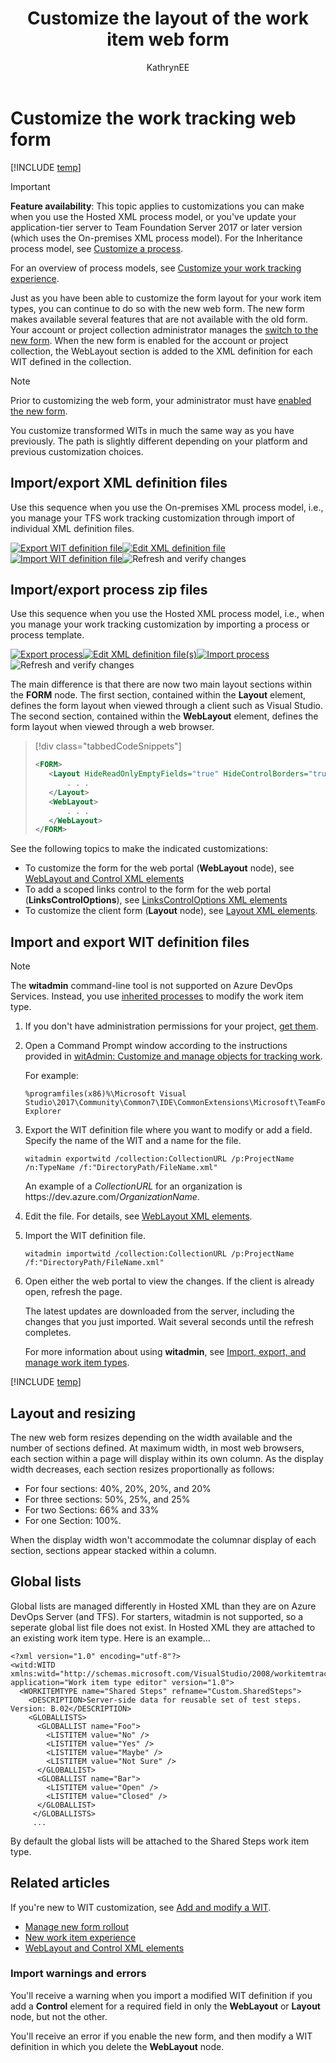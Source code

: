 ﻿---
title: Customize the layout of the work item web form
titleSuffix: Azure DevOps & TFS
description: Customize the web version of the work item form in Azure DevOps Services & Team Foundation Server
ms.technology: devops-agile
ms.assetid: 4DE53686-3349-41B8-A361-814B2519E60F
ms.author: kaelli
author: KathrynEE
ms.topic: conceptual
monikerRange: ">= tfs-2013"
ms.date: 12/15/2017
---

# Customize the work tracking web form

[!INCLUDE [temp](../includes/dev15-and-ts-version-header.md)]

> [!IMPORTANT]  
> **Feature availability**: This topic applies to customizations you can make when you use the Hosted XML process model, or you've update your application-tier server to Team Foundation Server 2017 or later version (which uses the On-premises XML process model). For the Inheritance process model, see [Customize a process](../organizations/settings/work/customize-process.md).
>
> For an overview of process models, see [Customize your work tracking experience](customize-work.md).

Just as you have been able to customize the form layout for your work item types, you can continue to do so with the new web form. The new form makes available several features that are not available with the old form. Your account or project collection administrator manages the [switch to the new form](manage-new-form-rollout.md). When the new form is enabled for the account or project collection, the WebLayout section is added to the XML definition for each WIT defined in the collection.

> [!NOTE]  
> Prior to customizing the web form, your administrator must have [enabled the new form](manage-new-form-rollout.md).

You customize transformed WITs in much the same way as you have previously. The path is slightly different depending on your platform and previous customization choices.

## Import/export XML definition files

Use this sequence when you use the On-premises XML process model, i.e., you manage your TFS work tracking customization through import of individual XML definition files.

[![Export WIT definition file](media/cust-wit-form-export-def-file.png)](#witadmin)[![Edit XML definition file](media/cust-wit-form-edit-def-file.png)](xml/weblayout-xml-elements.md)[![Import WIT definition file](media/cust-wit-form-import-def-file.png)](#witadmin)![Refresh and verify changes](media/cust-wit-form-refresh-verify.png)

## Import/export process zip files

Use this sequence when you use the Hosted XML process model, i.e., when you manage your work tracking customization by importing a process or process template.

[![Export process](media/cust-wit-form-export-process.png)](../organizations/settings/work/import-process/import-process.md#export-process)[![Edit XML definition file(s)](media/cust-wit-form-edit-def-file.png)](xml/weblayout-xml-elements.md)[![Import process](media/cust-wit-form-import-process.png)](../organizations/settings/work/import-process/import-process.md)![Refresh and verify changes](media/cust-wit-form-refresh-verify.png)

The main difference is that there are now two main layout sections within the **FORM** node. The first section, contained within the **Layout** element, defines the form layout when viewed through a client such as Visual Studio. The second section, contained within the **WebLayout** element, defines the form layout when viewed through a web browser.

> [!div class="tabbedCodeSnippets"]
>
> ```XML
> <FORM>
>    <Layout HideReadOnlyEmptyFields="true" HideControlBorders="true">
>        . . .
>    </Layout>
>    <WebLayout>
>        . . .
>    </WebLayout>
> </FORM>
> ```

See the following topics to make the indicated customizations:

- To customize the form for the web portal (**WebLayout** node), see [WebLayout and Control XML elements](xml/weblayout-xml-elements.md)
- To add a scoped links control to the form for the web portal (**LinksControlOptions**), see [LinksControlOptions XML elements](xml/linkscontroloptions-xml-elements.md)
- To customize the client form (**Layout** node), see [Layout XML elements](xml/layout-xml-element-reference.md).

<a id="witadmin"> </a>

## Import and export WIT definition files

> [!NOTE]  
> The **witadmin** command-line tool is not supported on Azure DevOps Services. Instead, you use [inherited processes](../organizations/settings/work/manage-process.md) to modify the work item type.

1. If you don't have administration permissions for your project, [get them](../organizations/security/set-project-collection-level-permissions.md).

1. Open a Command Prompt window according to the instructions provided in [witAdmin: Customize and manage objects for tracking work](/azure/devops/reference/witadmin/witadmin-customize-and-manage-objects-for-tracking-work#run-witadmin-tool).

   For example:

   ```
   %programfiles(x86)%\Microsoft Visual Studio\2017\Community\Common7\IDE\CommonExtensions\Microsoft\TeamFoundation\Team Explorer
   ```

1. Export the WIT definition file where you want to modify or add a field. Specify the name of the WIT and a name for the file.

   ```
   witadmin exportwitd /collection:CollectionURL /p:ProjectName /n:TypeName /f:"DirectoryPath/FileName.xml"
   ```

   An example of a <em>CollectionURL</em> for an organization is https:\//dev.azure.com/_OrganizationName_.

1. Edit the file. For details, see [WebLayout XML elements](xml/weblayout-xml-elements.md).

1. Import the WIT definition file.

   ```
   witadmin importwitd /collection:CollectionURL /p:ProjectName /f:"DirectoryPath/FileName.xml"
   ```

1. Open either the web portal to view the changes. If the client is already open, refresh the page.

   The latest updates are downloaded from the server, including the changes that you just imported. Wait several seconds until the refresh completes.

   For more information about using **witadmin**, see [Import, export, and manage work item types](witadmin/witadmin-import-export-manage-wits.md).

[!INCLUDE [temp](../includes/process-editor.md)]

<a id="resizing"></a>

## Layout and resizing

The new web form resizes depending on the width available and the number of sections defined. At maximum width, in most web browsers, each section within a page will display within its own column. As the display width decreases, each section resizes proportionally as follows:

- For four sections: 40%, 20%, 20%, and 20%
- For three sections: 50%, 25%, and 25%
- For two Sections: 66% and 33%
- For one Section: 100%.

When the display width won't accommodate the columnar display of each section, sections appear stacked within a column.

<a id="globallists"></a>

## Global lists

Global lists are managed differently in Hosted XML than they are on Azure DevOps Server (and TFS). For starters, witadmin is not supported, so a seperate global list file does not exist. In Hosted XML they are attached to an existing work item type. Here is an example...

```
<?xml version="1.0" encoding="utf-8"?>
<witd:WITD xmlns:witd="http://schemas.microsoft.com/VisualStudio/2008/workitemtracking/typedef" application="Work item type editor" version="1.0">
  <WORKITEMTYPE name="Shared Steps" refname="Custom.SharedSteps">
    <DESCRIPTION>Server-side data for reusable set of test steps. Version: B.02</DESCRIPTION>
    <GLOBALLISTS>
      <GLOBALLIST name="Foo">
        <LISTITEM value="No" />
        <LISTITEM value="Yes" />
        <LISTITEM value="Maybe" />
        <LISTITEM value="Not Sure" />
      </GLOBALLIST>
      <GLOBALLIST name="Bar">
        <LISTITEM value="Open" />
        <LISTITEM value="Closed" />
      </GLOBALLIST>
     </GLOBALLISTS>
     ...
```

By default the global lists will be attached to the Shared Steps work item type.

<a id="related"></a>

## Related articles

If you're new to WIT customization, see [Add and modify a WIT](add-modify-wit.md).

- [Manage new form rollout](manage-new-form-rollout.md)
- [New work item experience](process/new-work-item-experience.md)
- [WebLayout and Control XML elements](xml/weblayout-xml-elements.md)

### Import warnings and errors

You'll receive a warning when you import a modified WIT definition if you add a **Control** element for a required field in only the **WebLayout** or **Layout** node, but not the other.

You'll receive an error if you enable the new form, and then modify a WIT definition in which you delete the **WebLayout** node.
